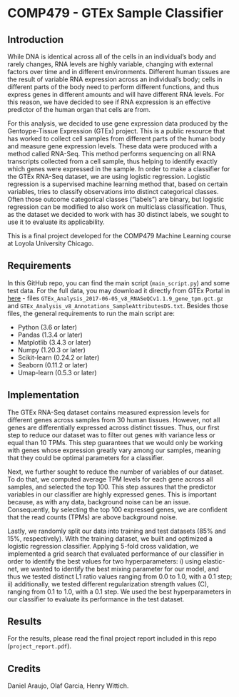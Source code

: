 # COMP479 - GTEx Sample Classifier

## Introduction

While DNA is identical across all of the cells in an individual’s body and rarely changes, RNA levels are highly variable, changing with external factors over time and in different environments. Different human tissues are the result of variable RNA expression across an individual’s body; cells in different parts of the body need to perform different functions, and thus express genes in different amounts and will have different RNA levels. For this reason, we have decided to see if RNA expression is an effective predictor of the human organ that cells are from. 

For this analysis, we decided to use gene expression data produced by the Gentoype-Tissue Expression (GTEx) project. This is a public resource that has worked to collect cell samples from different parts of the human body and measure gene expression levels. These data were produced with a method called RNA-Seq. This method performs sequencing on all RNA transcripts collected from a cell sample, thus helping to identify exactly which genes were expressed in the sample. In order to make a classifier for the GTEx RNA-Seq dataset, we are using logistic regression. Logistic regression is a supervised machine learning method that, based on certain variables, tries to classify observations into distinct categorical classes. Often those outcome categorical classes (“labels”) are binary, but logistic regression can be modified to also work on multiclass classification. Thus, as the dataset we decided to work with has 30 distinct labels, we sought to use it to evaluate its applicability. 

This is a final project developed for the COMP479 Machine Learning course at Loyola University Chicago. 

## Requirements

In this GitHub repo, you can find the main script (`main_script.py`) and some test data. For the full data, you may download it directly from GTEx Portal in [here](https://gtexportal.org/home/datasets) - files `GTEx_Analysis_2017-06-05_v8_RNASeQCv1.1.9_gene_tpm.gct.gz` and `GTEx_Analysis_v8_Annotations_SampleAttributesDS.txt`. Besides those files, the general requirements to run the main script are:

* Python (3.6 or later)
* Pandas (1.3.4 or later)
* Matplotlib (3.4.3 or later)
* Numpy (1.20.3 or later)
* Scikit-learn (0.24.2 or later)
* Seaborn (0.11.2 or later)
* Umap-learn (0.5.3 or later)

## Implementation

The GTEx RNA-Seq dataset contains measured expression levels for different genes across samples from 30 human tissues. However, not all genes are differentially expressed across distinct tissues. Thus, our first step to reduce our dataset was to filter out genes with variance less or equal than 10 TPMs. This step guarantees that we would only be working with genes whose expression greatly vary among our samples, meaning that they could be optimal parameters for a classifier.

Next, we further sought to reduce the number of variables of our dataset. To do that, we computed average TPM levels for each gene across all samples, and selected the top 100. This step assures that the predictor variables in our classifier are highly expressed genes. This is important because, as with any data, background noise can be an issue. Consequently, by selecting the top 100 expressed genes, we are confident that the read counts (TPMs) are above background noise. 

Lastly, we randomly split our data into training and test datasets (85% and 15%, respectively). With the training dataset, we built and optimized a logistic regression classifier. Applying 5-fold cross validation, we implemented a grid search that evaluated performance of our classifier in order to identify the best values for two hyperparameters: i) using elastic-net, we wanted to identify the best mixing parameter for our model, and thus we tested distinct L1 ratio values ranging from 0.0 to 1.0, with a 0.1 step; ii) additionally, we tested different regularization strength values (C), ranging from 0.1 to 1.0, with a 0.1 step. We used the best hyperparameters in our classifier to evaluate its performance in the test dataset. 

## Results

For the results, please read the final project report included in this repo (`project_report.pdf`).

## Credits

Daniel Araujo, Olaf Garcia, Henry Wittich.
